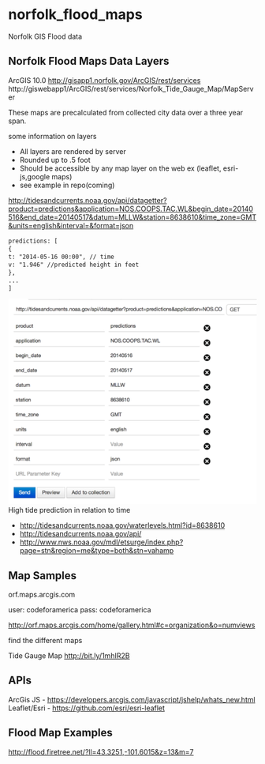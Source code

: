 norfolk_flood_maps
==================

Norfolk GIS Flood data

Norfolk Flood Maps Data Layers
---
ArcGIS 10.0
http://gisapp1.norfolk.gov/ArcGIS/rest/services
http://giswebapp1/ArcGIS/rest/services/Norfolk_Tide_Gauge_Map/MapServer


These maps are precalculated from collected city data over a three year span.

some information on layers

- All layers are rendered by server
- Rounded up to .5 foot
- Should be accessible by any map layer on the web ex (leaflet, esri-js,google maps)
- see example in repo(coming)  



http://tidesandcurrents.noaa.gov/api/datagetter?product=predictions&application=NOS.COOPS.TAC.WL&begin_date=20140516&end_date=20140517&datum=MLLW&station=8638610&time_zone=GMT&units=english&interval=&format=json

```
predictions: [
{
t: "2014-05-16 00:00", // time
v: "1.946" //predicted height in feet
},
...
]
```
![alt tag](docs/apiparams.png)
High tide prediction in relation to time
- http://tidesandcurrents.noaa.gov/waterlevels.html?id=8638610
- http://tidesandcurrents.noaa.gov/api/
- http://www.nws.noaa.gov/mdl/etsurge/index.php?page=stn&region=me&type=both&stn=vahamp


Map Samples
---
orf.maps.arcgis.com

user: codeforamerica
pass: codeforamerica

http://orf.maps.arcgis.com/home/gallery.html#c=organization&o=numviews

find the different maps


Tide Gauge Map
http://bit.ly/1mhIR2B

APIs
---
ArcGis JS - https://developers.arcgis.com/javascript/jshelp/whats_new.html
Leaflet/Esri - https://github.com/esri/esri-leaflet

Flood Map Examples
---
http://flood.firetree.net/?ll=43.3251,-101.6015&z=13&m=7
